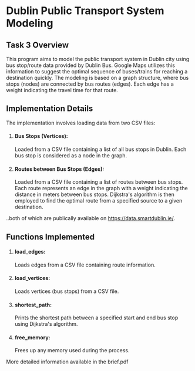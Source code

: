 # Dublin Public Transport System Modeling
## Task 3 Overview
This program aims to model the public transport system in Dublin city using bus stop/route data provided by Dublin Bus. Google Maps utilizes this information to suggest the optimal sequence of buses/trains for reaching a destination quickly. The modeling is based on a graph structure, where bus stops (nodes) are connected by bus routes (edges). Each edge has a weight indicating the travel time for that route.

## Implementation Details
The implementation involves loading data from two CSV files:

1. #### Bus Stops (Vertices):
   Loaded from a CSV file containing a list of all bus stops in Dublin.
Each bus stop is considered as a node in the graph.
2. #### Routes between Bus Stops (Edges):
   Loaded from a CSV file containing a list of routes between bus stops.
Each route represents an edge in the graph with a weight indicating the distance in meters between bus stops.
Dijkstra's algorithm is then employed to find the optimal route from a specified source to a given destination.

..both of which are publically available on https://data.smartdublin.ie/.

## Functions Implemented

1. #### load_edges:
   Loads edges from a CSV file containing route information.
2. #### load_vertices:
   Loads vertices (bus stops) from a CSV file.
3. #### shortest_path:
   Prints the shortest path between a specified start and end bus stop using Dijkstra's algorithm.
4. #### free_memory:
   Frees up any memory used during the process.


More detailed information available in the brief.pdf
